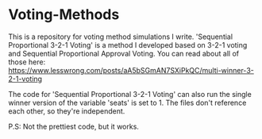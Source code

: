 # Voting-Methods

This is a repository for voting method simulations I write. 'Sequential Proportional 3-2-1 Voting' is a method I developed based on 3-2-1 voting and Sequential Proportional Approval Voting. You can read about all of those here: https://www.lesswrong.com/posts/aA5bSGmAN7SXiPkQC/multi-winner-3-2-1-voting

The code for 'Sequential Proportional 3-2-1 Voting' can also run the single winner version of the variable 'seats' is set to 1. The files don't reference each other, so they're independent.

P.S: Not the prettiest code, but it works.
